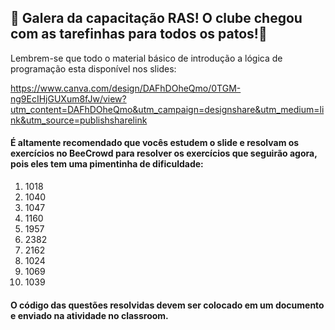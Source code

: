 ## 🦆 Galera da capacitação RAS! O clube chegou com as tarefinhas para todos os patos!🦆 


Lembrem-se que todo o material básico de introdução a lógica de programação esta disponível nos slides:

https://www.canva.com/design/DAFhDOheQmo/0TGM-ng9EcIHjGUXum8fJw/view?utm_content=DAFhDOheQmo&utm_campaign=designshare&utm_medium=link&utm_source=publishsharelink

####  É altamente recomendado que vocês estudem o slide e resolvam os exercícios no BeeCrowd para resolver os exercícios que seguirão agora, pois eles tem uma pimentinha de dificuldade:

1. 1018
2. 1040
3. 1047
4. 1160
5. 1957
6. 2382
7. 2162
8. 1024
9. 1069
10. 1039

#### O código das questões resolvidas devem ser colocado em um documento e enviado na atividade no classroom. 

